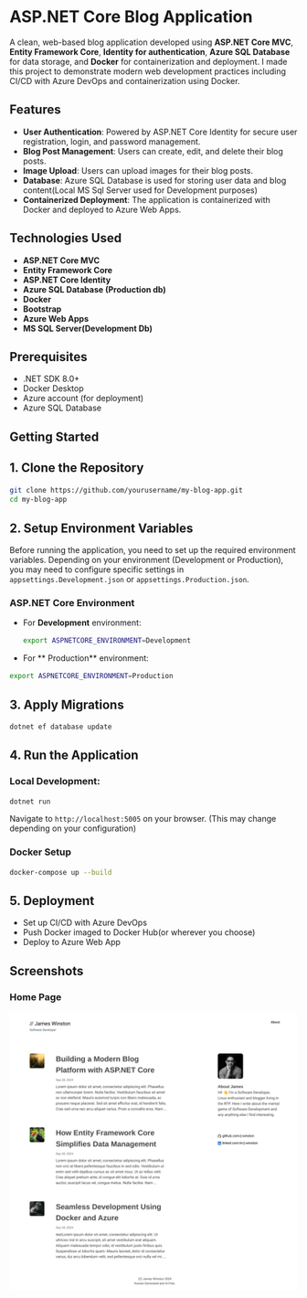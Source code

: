 # ASP.NET Core Blog Application

A clean, web-based blog application developed using **ASP.NET Core MVC**, **Entity Framework Core**, **Identity for authentication**, **Azure SQL Database** for data storage, and **Docker** for containerization and deployment. 
I made this project to demonstrate modern web development practices including CI/CD with Azure DevOps and containerization using Docker.

## Features

- **User Authentication**: Powered by ASP.NET Core Identity for secure user registration, login, and password management.
- **Blog Post Management**: Users can create, edit, and delete their blog posts.
- **Image Upload**: Users can upload images for their blog posts.
- **Database**: Azure SQL Database is used for storing user data and blog content(Local MS Sql Server used for Development purposes)
- **Containerized Deployment**: The application is containerized with Docker and deployed to Azure Web Apps.

## Technologies Used
 
- **ASP.NET Core MVC**
- **Entity Framework Core**
- **ASP.NET Core Identity**
- **Azure SQL Database (Production db)**
- **Docker**
- **Bootstrap**
- **Azure Web Apps**
- **MS SQL Server(Development Db)**

## Prerequisites

- .NET SDK 8.0+
- Docker Desktop
- Azure account (for deployment)
- Azure SQL Database

## Getting Started

## 1. Clone the Repository
```bash
git clone https://github.com/yourusername/my-blog-app.git
cd my-blog-app

```
## 2. Setup Environment Variables

Before running the application, you need to set up the required environment variables. Depending on your environment (Development or Production), you may need to configure specific settings in `appsettings.Development.json` or `appsettings.Production.json`.

### ASP.NET Core Environment

- For **Development** environment:
  ```bash
  export ASPNETCORE_ENVIRONMENT=Development

- For ** Production** environment:
```bash
export ASPNETCORE_ENVIRONMENT=Production
```

## 3. Apply Migrations
```bash
dotnet ef database update
```

## 4. Run the Application
### Local Development:
```bash
dotnet run
```
Navigate to `http://localhost:5005` on your browser. (This may change depending on your configuration)

### Docker Setup 
```bash
docker-compose up --build
```

## 5. Deployment
- Set up CI/CD with Azure DevOps
- Push Docker imaged to Docker Hub(or wherever you choose)
- Deploy to Azure Web App

## Screenshots

### Home Page
![Home Page](/MyBlog/Screenshots/home.png)



